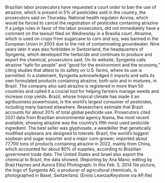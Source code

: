 Brazilian labor prosecutors have requested a court order to ban the use of atrazine, which is present in 5% of pesticides sold in the country, the prosecutors said on Thursday.
National health regulator Anvisa, which would be forced to cancel the registration of pesticides containing atrazine if a judge rules in favor of the labor prosecutors, did not immediately have a comment on the lawsuit filed on Wednesday in a Brasilia court.
Atrazine, which is used on crops from sugarcane to corn and soy, was banned in the European Union in 2003 due to the risk of contaminating groundwater.
Nine years later it was also forbidden in Switzerland, the headquarters of Syngenta, which developed the herbicide and continues to produce and export the chemical, prosecutors said.
On its website, Syngenta calls atrazine “safe for people” and “good for the environment and the economy,” citing studies that attest to its safety on U.S. farms, where its use is permitted.
In a statement, Syngenta acknowledged it imports and sells its own formulated products containing atrazine, both solo and in mixtures, in Brazil.
The company also said atrazine is registered in more than 50 countries and called it a crucial tool for helping farmers manage weeds and increase crop yields.
Brazil, whose tropical climate has made it an agribusiness powerhouse, is the world’s largest consumer of pesticides, including many banned elsewhere. Researchers estimate that Brazil accounts for about 20% of total global pesticide use.
Prosecutors cited 2021 data from Brazilian environmental agency Ibama, the most recent available, showing atrazine was the country’s fifth most used pesticide ingredient. The best seller was glyphosate, a weedkiller that genetically modified soybeans are designed to tolerate.
Brazil, the world’s biggest soybean and sugar exporter and a major corn grower, imported about 77,700 tons of products containing atrazine in 2022, mainly from China, which accounted for about 80% of supplies, according to Brazilian government trade data.
The United States and Israel also export the chemical to Brazil, the data showed.
(Reporting by Ana Mano; editing by Brad Haynes and Aurora Ellis)
Photograph: In this Feb. 5, 2014 file picture, the logo of Syngenta AG, a producer of agricultural chemicals, is photographed in Basel, Switzerland. (Ennio Leanza/Keystone via AP,file)